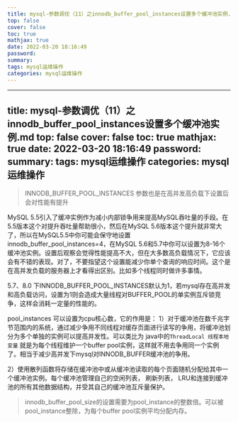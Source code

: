 ```yaml
---
title: mysql-参数调优（11）之innodb_buffer_pool_instances设置多个缓冲池实例.md
top: false
cover: false
toc: true
mathjax: true
date: 2022-03-20 18:16:49
password:
summary:
tags: mysql运维操作
categories: mysql运维操作
---
```

---
title: mysql-参数调优（11）之innodb_buffer_pool_instances设置多个缓冲池实例.md
top: false
cover: false
toc: true
mathjax: true
date: 2022-03-20 18:16:49
password:
summary:
tags: mysql运维操作
categories: mysql运维操作
---
>INNODB_BUFFER_POOL_INSTANCES 参数也是在高并发高负载下设置后会对性能有提升

MySQL 5.5引入了缓冲实例作为减小内部锁争用来提高MySQL吞吐量的手段。在5.5版本这个对提升吞吐量帮助很小，然后在MySQL 5.6版本这个提升就非常大了，所以在MySQL5.5中你可能会保守地设置innodb_buffer_pool_instances=4，在MySQL 5.6和5.7中你可以设置为8-16个缓冲池实例。设置后观察会觉得性能提高不大，但在大多数高负载情况下，它应该会有不错的表现。对了，不要指望这个设置能减少你单个查询的响应时间。这个是在高并发负载的服务器上才看得出区别。比如多个线程同时做许多事情。

5.7、8.0 下INNODB_BUFFER_POOL_INSTANCES默认为1，若mysql存在高并发和高负载访问，设置为1则会造成大量线程对BUFFER_POOL的单实例互斥锁竞争，这样会消耗一定量的性能的。

pool_instances 可以设置为cpu核心数，它的作用是：
1）对于缓冲池在数千兆字节范围内的系统，通过减少争用不同线程对缓存页面进行读写的争用，将缓冲池划分为多个单独的实例可以提高并发性。可以类比为 java中的`ThreadLocal 线程本地变量` 就是为每个线程维护一个buffer pool实例，这样就不用去争用同一个实例了。相当于减少高并发下mysql对INNODB_BUFFER缓冲池的争用。

2）使用散列函数将存储在缓冲池中或从缓冲池读取的每个页面随机分配给其中一个缓冲池实例。每个缓冲池管理自己的空闲列表， 刷新列表， LRU和连接到缓冲池的所有其他数据结构，并受其自己的缓冲池互斥量保护。

>innodb_buffer_pool_size的设置需要为pool_instance的整数倍。可以被pool_instance整除，为每个buffer pool实例平均分配内存。

